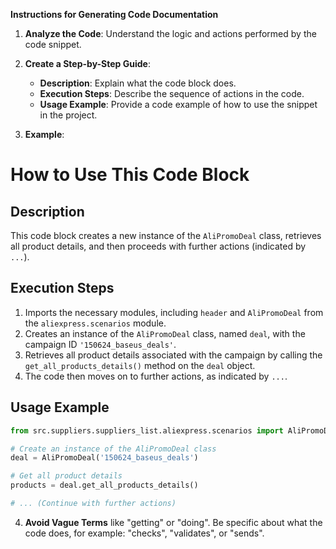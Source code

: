 **Instructions for Generating Code Documentation**

1. **Analyze the Code**: Understand the logic and actions performed by the code snippet.

2. **Create a Step-by-Step Guide**:
    - **Description**: Explain what the code block does.
    - **Execution Steps**: Describe the sequence of actions in the code.
    - **Usage Example**: Provide a code example of how to use the snippet in the project.

3. **Example**:

How to Use This Code Block
=========================================================================================

Description
-------------------------
This code block creates a new instance of the `AliPromoDeal` class, retrieves all product details, and then proceeds with further actions (indicated by `...`).

Execution Steps
-------------------------
1. Imports the necessary modules, including `header` and `AliPromoDeal` from the `aliexpress.scenarios` module.
2. Creates an instance of the `AliPromoDeal` class, named `deal`, with the campaign ID `'150624_baseus_deals'`.
3. Retrieves all product details associated with the campaign by calling the `get_all_products_details()` method on the `deal` object.
4. The code then moves on to further actions, as indicated by `...`.

Usage Example
-------------------------

```python
from src.suppliers.suppliers_list.aliexpress.scenarios import AliPromoDeal

# Create an instance of the AliPromoDeal class
deal = AliPromoDeal('150624_baseus_deals')

# Get all product details
products = deal.get_all_products_details()

# ... (Continue with further actions)
```

4. **Avoid Vague Terms** like "getting" or "doing". Be specific about what the code does, for example: "checks", "validates", or "sends".